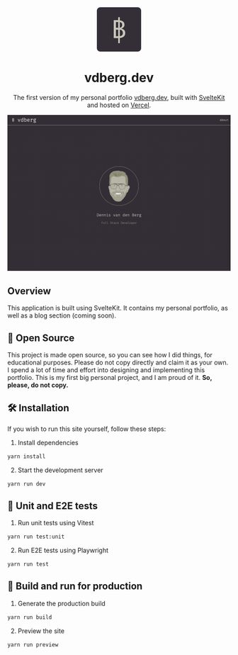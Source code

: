 <div align="center">
  <img alt="Logo" src="https://github.com/dlvandenberg/portfolio/raw/main/static/android-chrome-192x192.png" width="100"/>
</div>
<h1 align="center">
  vdberg.dev
</h1>
<p align="center">
  The first version of my personal portfolio <a href="https://vdberg.dev" target="_blank">vdberg.dev</a>, built with <a href="https://kit.svelte.dev" target="_blank">SvelteKit</a> and hosted on <a href="https://vercel.com" target="_blank">Vercel</a>.
</p>

![demo](https://github.com/dlvandenberg/portfolio/raw/main/src/demo.png)

## Overview

This application is built using SvelteKit. It contains my personal portfolio, as well as a blog section (coming soon).

## 🚨 Open Source

This project is made open source, so you can see how I did things, for educational purposes. Please do not copy directly and claim it as your own. I spend a lot of time and effort into designing and implementing this portfolio. This is my first big personal project, and I am proud of it. **So, please, do not copy.**

## 🛠 Installation

If you wish to run this site yourself, follow these steps:

1. Install dependencies

```bash
yarn install
```

2. Start the development server

```bash
yarn run dev
```

## 🧪 Unit and E2E tests

1. Run unit tests using Vitest

```bash
yarn run test:unit
```

2. Run E2E tests using Playwright

```bash
yarn run test
```

## 🚀 Build and run for production

1. Generate the production build

```bash
yarn run build
```

2. Preview the site

```bash
yarn run preview
```
